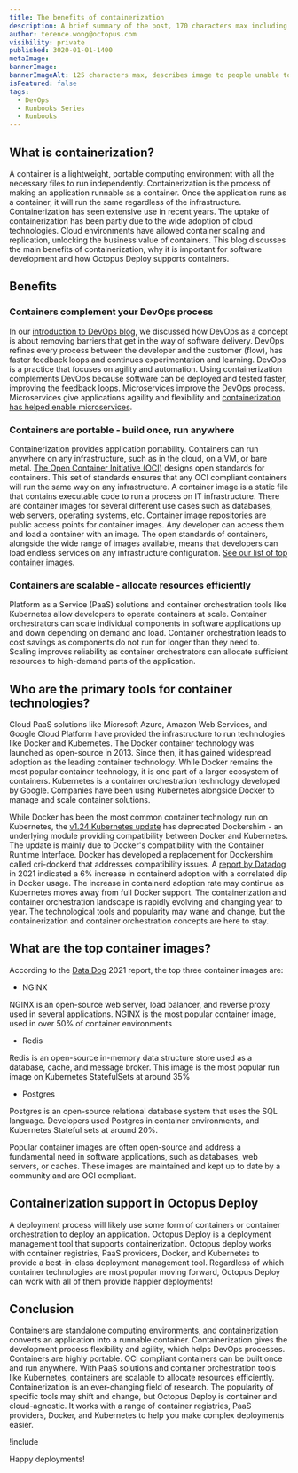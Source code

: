 ```yaml
---
title: The benefits of containerization
description: A brief summary of the post, 170 characters max including spaces.
author: terence.wong@octopus.com
visibility: private
published: 3020-01-01-1400
metaImage:
bannerImage:
bannerImageAlt: 125 characters max, describes image to people unable to see it.
isFeatured: false
tags:
  - DevOps
  - Runbooks Series
  - Runbooks
---
```


<!-- see https://github.com/OctopusDeploy/blog/blob/master/tags.txt for a comprehensive list of tags -->

## What is containerization?

A container is a lightweight, portable computing environment with all the necessary files to run independently. Containerization is the process of making an application runnable as a container. Once the application runs as a container, it will run the same regardless of the infrastructure. Containerization has seen extensive use in recent years. The uptake of containerization has been partly due to the wide adoption of cloud technologies. Cloud environments have allowed container scaling and replication, unlocking the business value of containers. This blog discusses the main benefits of containerization, why it is important for software development and how Octopus Deploy supports containers.

## Benefits

### Containers complement your DevOps process

In our [introduction to DevOps blog](https://octopus.com/blog/introduction-to-devops), we discussed how DevOps as a concept is about removing barriers that get in the way of software delivery. DevOps refines every process between the developer and the customer (flow), has faster feedback loops and continues experimentation and learning. DevOps is a practice that focuses on agility and automation. Using containerization complements DevOps because software can be deployed and tested faster, improving the feedback loops. Microservices improve the DevOps process. Microservices give applications agaility and flexibility and [containerization has helped enable microservices](link). 

### Containers are portable - build once, run anywhere

Containerization provides application portability. Containers can run anywhere on any infrastructure, such as in the cloud, on a VM, or bare metal. [The Open Container Initiative (OCI)](https://opencontainers.org/) designs open standards for containers. This set of standards ensures that any OCI compliant containers will run the same way on any infrastructure. A container image is a static file that contains executable code to run a process on IT infrastructure. There are container images for several different use cases such as databases, web servers, operating systems, etc. Container image repositories are public access points for container images. Any developer can access them and load a container with an image. The open standards of containers, alongside the wide range of images available, means that developers can load endless services on any infrastructure configuration. [See our list of top container images](link).

### Containers are scalable - allocate resources efficiently

Platform as a Service (PaaS) solutions and container orchestration tools like Kubernetes allow developers to operate containers at scale. Container orchestrators can scale individual components in software applications up and down depending on demand and load. Container orchestration leads to cost savings as components do not run for longer than they need to. Scaling improves reliability as container orchestrators can allocate sufficient resources to high-demand parts of the application.

## Who are the primary tools for container technologies?

Cloud PaaS solutions like Microsoft Azure, Amazon Web Services, and Google Cloud Platform have provided the infrastructure to run technologies like Docker and Kubernetes. The Docker container technology was launched as open-source in 2013. Since then, it has gained widespread adoption as the leading container technology. While Docker remains the most popular container technology, it is one part of a larger ecosystem of containers. Kubernetes is a container orchestration technology developed by Google. Companies have been using Kubernetes alongside Docker to manage and scale container solutions.

While Docker has been the most common container technology run on Kubernetes, the [v1.24 Kubernetes update](https://kubernetes.io/blog/2022/03/31/ready-for-dockershim-removal/) has deprecated Dockershim - an underlying module providing compatibility between Docker and Kubernetes. The update is mainly due to Docker's compatibility with the Container Runtime Interface. Docker has developed a replacement for Dockershim called cri-dockerd that addresses compatibility issues. A [report by Datadog](https://www.datadoghq.com/container-report/) in 2021 indicated a 6% increase in containerd adoption with a correlated dip in Docker usage. The increase in containerd adoption rate may continue as Kubernetes moves away from full Docker support. The containerization and container orchestration landscape is rapidly evolving and changing year to year. The technological tools and popularity may wane and change, but the containerization and container orchestration concepts are here to stay.

## What are the top container images?

According to the [Data Dog](https://www.datadoghq.com/container-report/) 2021 report, the top three container images are:

- NGINX

NGINX is an open-source web server, load balancer, and reverse proxy used in several applications. NGINX is the most popular container image, used in over 50% of container environments

- Redis

Redis is an open-source in-memory data structure store used as a database, cache, and message broker. This image is the most popular run image on Kubernetes StatefulSets at around 35%

- Postgres

Postgres is an open-source relational database system that uses the SQL language. Developers used Postgres in container environments, and Kubernetes Stateful sets at around 20%.

Popular container images are often open-source and address a fundamental need in software applications, such as databases, web servers, or caches. These images are maintained and kept up to date by a community and are OCI compliant.


## Containerization support in Octopus Deploy

A deployment process will likely use some form of containers or container orchestration to deploy an application. Octopus Deploy is a deployment management tool that supports containerization. Octopus deploy works with container registries, PaaS providers, Docker, and Kubernetes to provide a best-in-class deployment management tool. Regardless of which container technologies are most popular moving forward, Octopus Deploy can work with all of them provide happier deployments!

## Conclusion

Containers are standalone computing environments, and containerization converts an application into a runnable container. Containerization gives the development process flexibility and agility, which helps DevOps processes. Containers are highly portable. OCI compliant containers can be built once and run anywhere. With PaaS solutions and container orchestration tools like Kubernetes, containers are scalable to allocate resources efficiently. Containerization is an ever-changing field of research. The popularity of specific tools may shift and change, but Octopus Deploy is container and cloud-agnostic. It works with a range of container registries, PaaS providers, Docker, and Kubernetes to help you make complex deployments easier.


!include <q2-2022-newsletter-cta>

Happy deployments!
